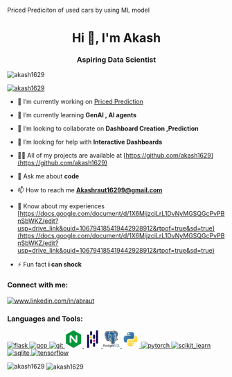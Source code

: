 Priced Prediciton of used cars by using ML model 
<h1 align="center">Hi 👋, I'm Akash</h1>
<h3 align="center">Aspiring Data Scientist</h3>

<p align="left"> <img src="https://komarev.com/ghpvc/?username=akash1629&label=Profile%20views&color=0e75b6&style=flat" alt="akash1629" /> </p>

<p align="left"> <a href="https://github.com/ryo-ma/github-profile-trophy"><img src="https://github-profile-trophy.vercel.app/?username=akash1629" alt="akash1629" /></a> </p>

- 🔭 I’m currently working on [Priced Prediction](https://github.com/akash1629/Price-Prediction-of-Used-Cars)

- 🌱 I’m currently learning **GenAI , AI agents**

- 👯 I’m looking to collaborate on **Dashboard Creation ,Prediction**

- 🤝 I’m looking for help with **Interactive Dashboards**

- 👨‍💻 All of my projects are available at [https://github.com/akash1629](https://github.com/akash1629)

- 💬 Ask me about **code**

- 📫 How to reach me **Akashraut16299@gmail.com**

- 📄 Know about my experiences [https://docs.google.com/document/d/1X6MijzciLrL1DvNyMGSQGcPvPBnSbWKZ/edit?usp=drive_link&ouid=106794185419442928912&rtpof=true&sd=true](https://docs.google.com/document/d/1X6MijzciLrL1DvNyMGSQGcPvPBnSbWKZ/edit?usp=drive_link&ouid=106794185419442928912&rtpof=true&sd=true)

- ⚡ Fun fact **i can shock**

<h3 align="left">Connect with me:</h3>
<p align="left">
<a href="https://linkedin.com/in/www.linkedin.com/in/abraut" target="blank"><img align="center" src="https://raw.githubusercontent.com/rahuldkjain/github-profile-readme-generator/master/src/images/icons/Social/linked-in-alt.svg" alt="www.linkedin.com/in/abraut" height="30" width="40" /></a>
</p>

<h3 align="left">Languages and Tools:</h3>
<p align="left"> <a href="https://flask.palletsprojects.com/" target="_blank" rel="noreferrer"> <img src="https://www.vectorlogo.zone/logos/pocoo_flask/pocoo_flask-icon.svg" alt="flask" width="40" height="40"/> </a> <a href="https://cloud.google.com" target="_blank" rel="noreferrer"> <img src="https://www.vectorlogo.zone/logos/google_cloud/google_cloud-icon.svg" alt="gcp" width="40" height="40"/> </a> <a href="https://git-scm.com/" target="_blank" rel="noreferrer"> <img src="https://www.vectorlogo.zone/logos/git-scm/git-scm-icon.svg" alt="git" width="40" height="40"/> </a> <a href="https://www.nginx.com" target="_blank" rel="noreferrer"> <img src="https://raw.githubusercontent.com/devicons/devicon/master/icons/nginx/nginx-original.svg" alt="nginx" width="40" height="40"/> </a> <a href="https://pandas.pydata.org/" target="_blank" rel="noreferrer"> <img src="https://raw.githubusercontent.com/devicons/devicon/2ae2a900d2f041da66e950e4d48052658d850630/icons/pandas/pandas-original.svg" alt="pandas" width="40" height="40"/> </a> <a href="https://www.postgresql.org" target="_blank" rel="noreferrer"> <img src="https://raw.githubusercontent.com/devicons/devicon/master/icons/postgresql/postgresql-original-wordmark.svg" alt="postgresql" width="40" height="40"/> </a> <a href="https://www.python.org" target="_blank" rel="noreferrer"> <img src="https://raw.githubusercontent.com/devicons/devicon/master/icons/python/python-original.svg" alt="python" width="40" height="40"/> </a> <a href="https://pytorch.org/" target="_blank" rel="noreferrer"> <img src="https://www.vectorlogo.zone/logos/pytorch/pytorch-icon.svg" alt="pytorch" width="40" height="40"/> </a> <a href="https://scikit-learn.org/" target="_blank" rel="noreferrer"> <img src="https://upload.wikimedia.org/wikipedia/commons/0/05/Scikit_learn_logo_small.svg" alt="scikit_learn" width="40" height="40"/> </a> <a href="https://www.sqlite.org/" target="_blank" rel="noreferrer"> <img src="https://www.vectorlogo.zone/logos/sqlite/sqlite-icon.svg" alt="sqlite" width="40" height="40"/> </a> <a href="https://www.tensorflow.org" target="_blank" rel="noreferrer"> <img src="https://www.vectorlogo.zone/logos/tensorflow/tensorflow-icon.svg" alt="tensorflow" width="40" height="40"/> </a> </p>

<p><img align="left" src="https://github-readme-stats.vercel.app/api/top-langs?username=akash1629&show_icons=true&locale=en&layout=compact" alt="akash1629" /></p>

<p>&nbsp;<img align="center" src="https://github-readme-stats.vercel.app/api?username=akash1629&show_icons=true&locale=en" alt="akash1629" /></p>

